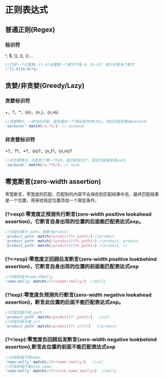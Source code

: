 # 正则表达式

## 普通正则(Regex)

### 标识符
^, $, [], (), {}...
```js
//匹配一个正整数，[1-9]设置第一个数字不是 0，[0-9]* 表示任意多个数字
/^[1-9][0-9]*$/
```
## 贪婪/非贪婪(Greedy/Lazy)

### 贪婪标识符
+，?，*，{n}，{n,}，{n,m}
```js
//贪婪模式，一直往后匹配，直到最后一个满足条件的b为止，因此匹配结果是aacbacb
'aacbacbc'.match(/a.*b/); // aacbacb
```

### 非贪婪标识符
+?，??，*?，{n}?，{n,}?，{n,m}?
```js
//非贪婪模式，匹配到了第一个b后，就匹配成功了，因此匹配结果是aacb
'aacbacbc'.match(/a.*?b/); // aacb
```

## 零宽断言(zero-width assertion)
零宽断言，零宽度的匹配，匹配到的内容不会保存到匹配结果中去，最终匹配结果是一个位置，用来给指定位置添加一个限定条件。

### (?=exp):零宽度正预测先行断言(zero-width positive lookahead assertion)，它断言自身出现的位置的后面能匹配表达式exp。
```js
//匹配后面为_path，结果为product
'product_path'.match(/product(?=_path)/) //product
'product_path'.match(/(product)(?=_path)/) //product, product
'product_path'.match(/produ(ct)(?=_path)/) //product, ct
```

### (?<=exp):零宽度正回顾后发断言(zero-width positive lookbehind assertion)，它断言自身出现的位置的前面能匹配表达式exp
```js
//匹配前面为name:的molly
'name:molly'.match(/(?<=name:)molly/)  //molly
```

### (?!exp):零宽度负预测先行断言(zero-width negative lookahead assertion)，断言此位置的后面不能匹配表达式exp。
```js
//匹配后面不是_path
'product_path'.match(/product(?!_path)/)   //nil
//匹配后面不是_url
'product_path'.match(/product(?!_url)/)   //product
```

### (?<!exp):零宽度负回顾后发断言(zero-width negative lookbehind assertion),断言此位置的前面不能匹配表达式exp
```js
//匹配前面不是name:
'name:molly'.match(/(?<!name:)molly/)   //nil
//匹配前面不是nick_name:
'name:molly'.match(/(?<!nick_name:)molly/)  //molly
```
